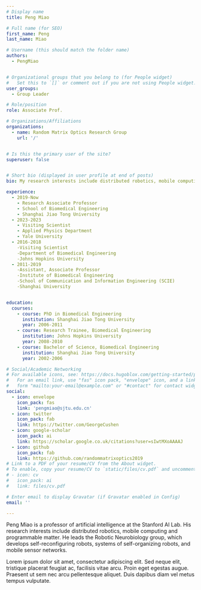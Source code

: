 ```yaml
---
# Display name
title: Peng Miao

# Full name (for SEO)
first_name: Peng
last_name: Miao

# Username (this should match the folder name)
authors:
  - PengMiao


# Organizational groups that you belong to (for People widget)
#   Set this to `[]` or comment out if you are not using People widget.
user_groups:
  - Group Leader

# Role/position
role: Associate Prof.

# Organizations/Affiliations
organizations:
  - name: Random Matrix Optics Research Group
    url: '/'


# Is this the primary user of the site?
superuser: false


# Short bio (displayed in user profile at end of posts)
bio: My research interests include distributed robotics, mobile computing and programmable matter.

experience:
  - 2019-Now 
    - Research Associate Professor 
    - School of Biomedical Engineering 
    - Shanghai Jiao Tong University
  - 2023-2023
    - Visiting Scientist
    - Applied Physics Department 
    - Yale University
  - 2016-2018
    -Visiting Scientist
    -Department of Biomedical Engineering
    -Johns Hopkins University
  - 2011-2019
    -Assistant, Associate Professor
    -Institute of Biomedical Engineering
    -School of Communication and Information Engineering (SCIE) 
    -Shanghai University


education:
  courses:
    - course: PhD in Biomedical Engineering
      institution: Shanghai Jiao Tong University
      year: 2006-2011
    - course: Research Trainee, Biomedical Engineering 
      institution: Johns Hopkins University
      year: 2008-2010
    - course: Bachelor of Science, Biomedical Engineering 
      institution: Shanghai Jiao Tong University
      year: 2002-2006

# Social/Academic Networking
# For available icons, see: https://docs.hugoblox.com/getting-started/page-builder/#icons
#   For an email link, use "fas" icon pack, "envelope" icon, and a link in the
#   form "mailto:your-email@example.com" or "#contact" for contact widget.
social:
  - icon: envelope
    icon_pack: fas
    link: 'pengmiao@sjtu.edu.cn'
  - icon: twitter
    icon_pack: fab
    link: https://twitter.com/GeorgeCushen
  - icon: google-scholar
    icon_pack: ai
    link: https://scholar.google.co.uk/citations?user=sIwtMXoAAAAJ
  - icon: github
    icon_pack: fab
    link: https://github.com/randommatrixoptics2019
# Link to a PDF of your resume/CV from the About widget.
# To enable, copy your resume/CV to `static/files/cv.pdf` and uncomment the lines below.
# - icon: cv
#   icon_pack: ai
#   link: files/cv.pdf

# Enter email to display Gravatar (if Gravatar enabled in Config)
email: ''

---
```


Peng Miao is a professor of artificial intelligence at the Stanford AI Lab. His research interests include distributed robotics, mobile computing and programmable matter. He leads the Robotic Neurobiology group, which develops self-reconfiguring robots, systems of self-organizing robots, and mobile sensor networks.

Lorem ipsum dolor sit amet, consectetur adipiscing elit. Sed neque elit, tristique placerat feugiat ac, facilisis vitae arcu. Proin eget egestas augue. Praesent ut sem nec arcu pellentesque aliquet. Duis dapibus diam vel metus tempus vulputate.
